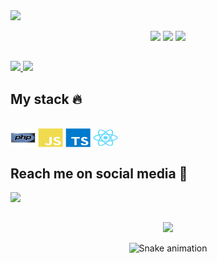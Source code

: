 <img src="https://user-images.githubusercontent.com/50718322/174803278-35405028-84b9-4d82-a241-66a5525ad32e.png" />
<p align="center">
  <img src="https://badges.pufler.dev/visits/DevPedroDias/DevPedroDias"/> 
  <img src="https://badges.pufler.dev/repos/DevPedroDias"/>
  <img src="https://badges.pufler.dev/commits/monthly/DevPedroDias" />
</p>

##

<div>
  <a href="https://github.com/DevPedroDias" style="display: inline_block">
    <img height="180em" src="https://github-readme-stats.vercel.app/api?username=DevPedroDias&count_private=true&show_icons=true&theme=dracula" />
    <img height="120em" src="https://github-readme-stats.vercel.app/api/top-langs/?username=DevPedroDias&theme=dracula&layout=compact" />
  </a> 
 </div> 
 
 ## My stack 🔥
 
  <div style="display: inline_block"><br>
    <img align="center" alt="Pedro-php" height="30" width="40" src="https://raw.githubusercontent.com/devicons/devicon/master/icons/php/php-original.svg">
    <img align="center" alt="Pedro-Js" height="30" width="40" src="https://raw.githubusercontent.com/devicons/devicon/master/icons/javascript/javascript-plain.svg">
    <img align="center" alt="Pedro-Ts" height="30" width="40" src="https://raw.githubusercontent.com/devicons/devicon/master/icons/typescript/typescript-plain.svg">
    <img align="center" alt="Pedro-React" height="30" width="40" src="https://raw.githubusercontent.com/devicons/devicon/master/icons/react/react-original.svg">
</div>

## Reach me on social media 🖖

<span>
  <a href="https://www.linkedin.com/in/pedro-elpidio-a7b1b3142" target="_blank"><img src="https://img.shields.io/badge/-LinkedIn-%230077B5?style=for-the-badge&logo=linkedin&logoColor=white" target="_blank"></a>
</span>

##
<div align="center">
  <a  href="https://github.com/DevPedroDias">
    <img src="http://github-readme-streak-stats.herokuapp.com?user=DevPedroDias&theme=darcula&date_format=j%20M%5B%20Y%5D&background=282A36&ring=DD6387&    fire=DD6387&sideNums=DDDDDD&currStreakNum=DDDDDD&currStreakLabel=DD6387&sideLabels=DD6387" />
  </a>
</div>
<div align="center">
  
  ![Snake animation](https://github.com/DevPedroDias/snake-gif/blob/output/github-contribution-grid-snake.svg)
  
 </div>

